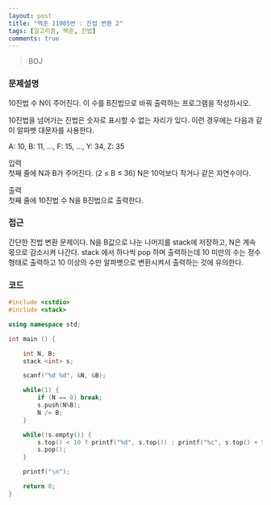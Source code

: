 ```yaml
---
layout: post
title: "백준 11005번 : 진법 변환 2"
tags: [알고리즘, 백준, 진법]
comments: true
---
```


> BOJ  

### 문제설명  
10진법 수 N이 주어진다. 이 수를 B진법으로 바꿔 출력하는 프로그램을 작성하시오.  

10진법을 넘어가는 진법은 숫자로 표시할 수 없는 자리가 있다. 이런 경우에는 다음과 같이 알파벳 대문자를 사용한다.  

A: 10, B: 11, ..., F: 15, ..., Y: 34, Z: 35  

입력  
첫째 줄에 N과 B가 주어진다. (2 ≤ B ≤ 36) N은 10억보다 작거나 같은 자연수이다.  

출력  
첫째 줄에 10진법 수 N을 B진법으로 출력한다.  

### 접근  
간단한 진법 변환 문제이다. N을 B값으로 나눈 나머지를 stack에 저장하고, N은 계속 몫으로 감소시켜 나간다. stack 에서 하나씩 pop 하며 출력하는데 10 미만의 수는 정수형태로 출력하고 10 이상의 수만 알파벳으로 변환시켜서 출력하는 것에 유의한다.  

### 코드  
~~~c++
#include <cstdio>
#include <stack>

using namespace std;

int main () {

    int N, B;
    stack <int> s;

    scanf("%d %d", &N, &B);

    while(1) {
        if (N == 0) break;
        s.push(N%B);
        N /= B;
    }

    while(!s.empty()) {
        s.top() < 10 ? printf("%d", s.top()) : printf("%c", s.top() + 55);
        s.pop();
    }

    printf("\n");

    return 0;
}
~~~
